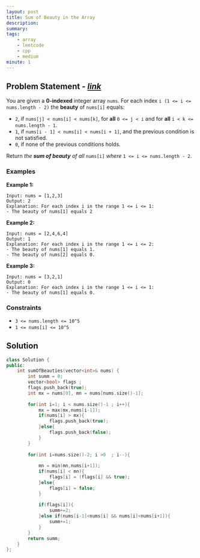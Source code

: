 ```yaml
---
layout: post
title: Sum of Beauty in the Array
description: 
summary: 
tags:
    - array
    - leetcode
    - cpp
    - medium
minute: 1
---
```


## Problem Statement - [*link*](https://leetcode.com/problems/sum-of-beauty-in-the-array/)
You are given a **0-indexed** integer array `nums`. For each index `i (1 <= i <= nums.length - 2)` the **beauty** of `nums[i]` equals:

+ `2`, if `nums[j] < nums[i] < nums[k]`, for **all** `0 <= j < i` and for **all** `i < k <= nums.length - 1`.
+ `1`, if `nums[i - 1] < nums[i] < nums[i + 1]`, and the previous condition is not satisfied.
+ `0`, if none of the previous conditions holds.

Return *the **sum of beauty** of all* `nums[i]` *where* `1 <= i <= nums.length - 2`.

### Examples
**Example 1:**
```
Input: nums = [1,2,3]
Output: 2
Explanation: For each index i in the range 1 <= i <= 1:
- The beauty of nums[1] equals 2
```

**Example 2:**
```
Input: nums = [2,4,6,4]
Output: 1
Explanation: For each index i in the range 1 <= i <= 2:
- The beauty of nums[1] equals 1.
- The beauty of nums[2] equals 0.
```

**Example 3:**
```
Input: nums = [3,2,1]
Output: 0
Explanation: For each index i in the range 1 <= i <= 1:
- The beauty of nums[1] equals 0.
```
### Constraints
+ `3 <= nums.length <= 10^5`
+ `1 <= nums[i] <= 10^5`

## Solution
```cpp
class Solution {
public:
    int sumOfBeauties(vector<int>& nums) {
        int summ = 0;
        vector<bool> flags ;
        flags.push_back(true);
        int mx = nums[0], mn = nums[nums.size()-1];
        
        for(int i=1; i < nums.size()-1 ; i++){
            mx = max(mx,nums[i-1]);
            if(nums[i] > mx){
                flags.push_back(true);
            }else{
                flags.push_back(false);
            }
        }
        
        for(int i=nums.size()-2; i >0  ; i--){
    
            mn = min(mn,nums[i+1]);
            if(nums[i] < mn){
                flags[i] = (flags[i] && true);
            }else{
                flags[i] = false;
            }
            
            if(flags[i]){
                summ+=2;
            }else if(nums[i-1]<nums[i] && nums[i]<nums[i+1]){
                summ+=1;
            }
        }
        return summ;
    }
};
```
